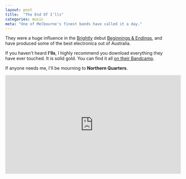 ```yaml
---
layout: post
title:  "The End Of I'lls"
categories: music
meta: "One of Melbourne's finest bands have called it a day."
---
```


They were a huge influence in the [Brightly](http://wearebrightly.com) debut [Beginnings & Endings](http://music.wearebrightly.com/album/beginnings-endings), and have produced some of the best electronica out of Australia.

If you haven't heard **I'lls**, I highly recommend you download everything they have ever touched. It is solid gold. You can find it all [on their Bandcamp](http://illsmusic.bandcamp.com/).

If anyone needs me, I'll be mourning to **Northern Quarters**.

<div class="flex-video widescreen"><iframe width="560" height="315" src="https://www.youtube.com/embed/kQrjWZwOdU0?rel=0&amp;controls=0&amp;showinfo=0" frameborder="0" allowfullscreen></iframe></div>